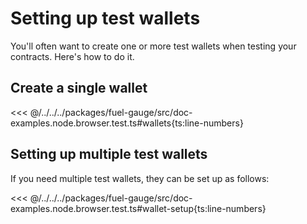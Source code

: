 # Setting up test wallets

You'll often want to create one or more test wallets when testing your contracts. Here's how to do it.

## Create a single wallet

<<< @/../../../packages/fuel-gauge/src/doc-examples.node.browser.test.ts#wallets{ts:line-numbers}

## Setting up multiple test wallets

If you need multiple test wallets, they can be set up as follows:

<<< @/../../../packages/fuel-gauge/src/doc-examples.node.browser.test.ts#wallet-setup{ts:line-numbers}
